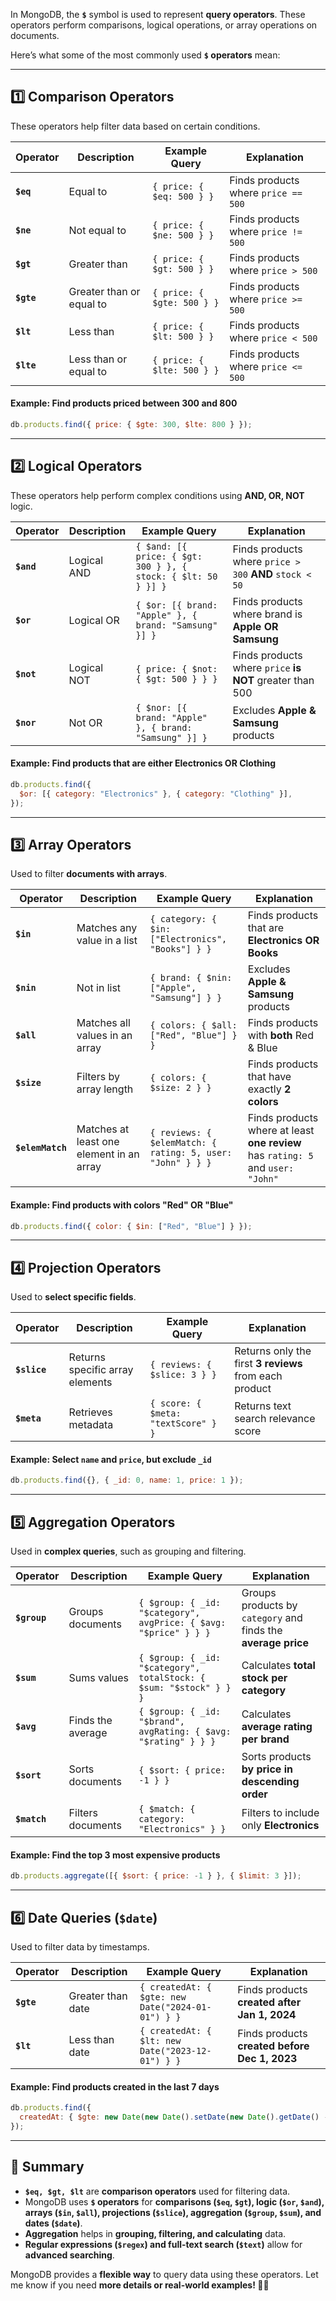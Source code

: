 In MongoDB, the **`$`** symbol is used to represent **query operators**. These operators perform comparisons, logical operations, or array operations on documents.

Here’s what some of the most commonly used **`$` operators** mean:

---

## **1️⃣ Comparison Operators**

These operators help filter data based on certain conditions.

| **Operator** | **Description**          | **Example Query**          | **Explanation**                     |
| ------------ | ------------------------ | -------------------------- | ----------------------------------- |
| **`$eq`**    | Equal to                 | `{ price: { $eq: 500 } }`  | Finds products where `price == 500` |
| **`$ne`**    | Not equal to             | `{ price: { $ne: 500 } }`  | Finds products where `price != 500` |
| **`$gt`**    | Greater than             | `{ price: { $gt: 500 } }`  | Finds products where `price > 500`  |
| **`$gte`**   | Greater than or equal to | `{ price: { $gte: 500 } }` | Finds products where `price >= 500` |
| **`$lt`**    | Less than                | `{ price: { $lt: 500 } }`  | Finds products where `price < 500`  |
| **`$lte`**   | Less than or equal to    | `{ price: { $lte: 500 } }` | Finds products where `price <= 500` |

#### **Example: Find products priced between 300 and 800**

```javascript
db.products.find({ price: { $gte: 300, $lte: 800 } });
```

---

## **2️⃣ Logical Operators**

These operators help perform complex conditions using **AND, OR, NOT** logic.

| **Operator** | **Description** | **Example Query**                                             | **Explanation**                                          |
| ------------ | --------------- | ------------------------------------------------------------- | -------------------------------------------------------- |
| **`$and`**   | Logical AND     | `{ $and: [{ price: { $gt: 300 } }, { stock: { $lt: 50 } }] }` | Finds products where `price > 300` **AND** `stock < 50`  |
| **`$or`**    | Logical OR      | `{ $or: [{ brand: "Apple" }, { brand: "Samsung" }] }`         | Finds products where brand is **Apple OR Samsung**       |
| **`$not`**   | Logical NOT     | `{ price: { $not: { $gt: 500 } } }`                           | Finds products where `price` **is NOT** greater than 500 |
| **`$nor`**   | Not OR          | `{ $nor: [{ brand: "Apple" }, { brand: "Samsung" }] }`        | Excludes **Apple & Samsung** products                    |

#### **Example: Find products that are either Electronics OR Clothing**

```javascript
db.products.find({
  $or: [{ category: "Electronics" }, { category: "Clothing" }],
});
```

---

## **3️⃣ Array Operators**

Used to filter **documents with arrays**.

| **Operator**     | **Description**                          | **Example Query**                                          | **Explanation**                                                                 |
| ---------------- | ---------------------------------------- | ---------------------------------------------------------- | ------------------------------------------------------------------------------- |
| **`$in`**        | Matches any value in a list              | `{ category: { $in: ["Electronics", "Books"] } }`          | Finds products that are **Electronics OR Books**                                |
| **`$nin`**       | Not in list                              | `{ brand: { $nin: ["Apple", "Samsung"] } }`                | Excludes **Apple & Samsung** products                                           |
| **`$all`**       | Matches all values in an array           | `{ colors: { $all: ["Red", "Blue"] } }`                    | Finds products with **both** Red & Blue                                         |
| **`$size`**      | Filters by array length                  | `{ colors: { $size: 2 } }`                                 | Finds products that have exactly **2 colors**                                   |
| **`$elemMatch`** | Matches at least one element in an array | `{ reviews: { $elemMatch: { rating: 5, user: "John" } } }` | Finds products where at least **one review** has `rating: 5` and `user: "John"` |

#### **Example: Find products with colors "Red" OR "Blue"**

```javascript
db.products.find({ color: { $in: ["Red", "Blue"] } });
```

---

## **4️⃣ Projection Operators**

Used to **select specific fields**.

| **Operator** | **Description**                 | **Example Query**                   | **Explanation**                                        |
| ------------ | ------------------------------- | ----------------------------------- | ------------------------------------------------------ |
| **`$slice`** | Returns specific array elements | `{ reviews: { $slice: 3 } }`        | Returns only the first **3 reviews** from each product |
| **`$meta`**  | Retrieves metadata              | `{ score: { $meta: "textScore" } }` | Returns text search relevance score                    |

#### **Example: Select `name` and `price`, but exclude `_id`**

```javascript
db.products.find({}, { _id: 0, name: 1, price: 1 });
```

---

## **5️⃣ Aggregation Operators**

Used in **complex queries**, such as grouping and filtering.

| **Operator** | **Description**   | **Example Query**                                                  | **Explanation**                                               |
| ------------ | ----------------- | ------------------------------------------------------------------ | ------------------------------------------------------------- |
| **`$group`** | Groups documents  | `{ $group: { _id: "$category", avgPrice: { $avg: "$price" } } }`   | Groups products by `category` and finds the **average price** |
| **`$sum`**   | Sums values       | `{ $group: { _id: "$category", totalStock: { $sum: "$stock" } } }` | Calculates **total stock per category**                       |
| **`$avg`**   | Finds the average | `{ $group: { _id: "$brand", avgRating: { $avg: "$rating" } } }`    | Calculates **average rating per brand**                       |
| **`$sort`**  | Sorts documents   | `{ $sort: { price: -1 } }`                                         | Sorts products **by price in descending order**               |
| **`$match`** | Filters documents | `{ $match: { category: "Electronics" } }`                          | Filters to include only **Electronics**                       |

#### **Example: Find the top 3 most expensive products**

```javascript
db.products.aggregate([{ $sort: { price: -1 } }, { $limit: 3 }]);
```

---

## **6️⃣ Date Queries (`$date`)**

Used to filter data by timestamps.

| **Operator** | **Description**   | **Example Query**                                 | **Explanation**                               |
| ------------ | ----------------- | ------------------------------------------------- | --------------------------------------------- |
| **`$gte`**   | Greater than date | `{ createdAt: { $gte: new Date("2024-01-01") } }` | Finds products **created after Jan 1, 2024**  |
| **`$lt`**    | Less than date    | `{ createdAt: { $lt: new Date("2023-12-01") } }`  | Finds products **created before Dec 1, 2023** |

#### **Example: Find products created in the last 7 days**

```javascript
db.products.find({
  createdAt: { $gte: new Date(new Date().setDate(new Date().getDate() - 7)) },
});
```

---

## **🎯 Summary**

- **`$eq, $gt, $lt`** are **comparison operators** used for filtering data.
- MongoDB uses **`$` operators** for **comparisons (`$eq`, `$gt`), logic (`$or`, `$and`), arrays (`$in`, `$all`), projections (`$slice`), aggregation (`$group`, `$sum`), and dates (`$date`)**.
- **Aggregation** helps in **grouping, filtering, and calculating** data.
- **Regular expressions (`$regex`) and full-text search (`$text`)** allow for **advanced searching**.

MongoDB provides a **flexible way** to query data using these operators. Let me know if you need **more details or real-world examples! 🚀🔥**
